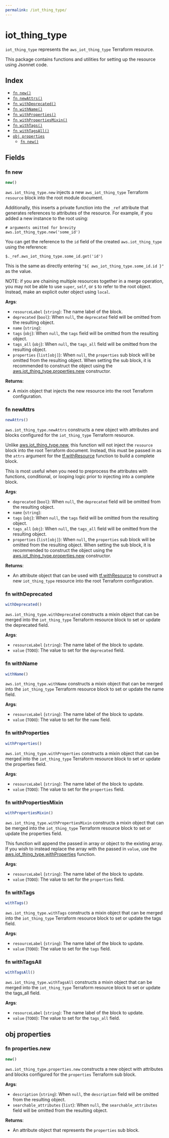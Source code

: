 ```yaml
---
permalink: /iot_thing_type/
---
```


# iot_thing_type

`iot_thing_type` represents the `aws_iot_thing_type` Terraform resource.



This package contains functions and utilities for setting up the resource using Jsonnet code.


## Index

* [`fn new()`](#fn-new)
* [`fn newAttrs()`](#fn-newattrs)
* [`fn withDeprecated()`](#fn-withdeprecated)
* [`fn withName()`](#fn-withname)
* [`fn withProperties()`](#fn-withproperties)
* [`fn withPropertiesMixin()`](#fn-withpropertiesmixin)
* [`fn withTags()`](#fn-withtags)
* [`fn withTagsAll()`](#fn-withtagsall)
* [`obj properties`](#obj-properties)
  * [`fn new()`](#fn-propertiesnew)

## Fields

### fn new

```ts
new()
```


`aws.iot_thing_type.new` injects a new `aws_iot_thing_type` Terraform `resource`
block into the root module document.

Additionally, this inserts a private function into the `_ref` attribute that generates references to attributes of the
resource. For example, if you added a new instance to the root using:

    # arguments omitted for brevity
    aws.iot_thing_type.new('some_id')

You can get the reference to the `id` field of the created `aws.iot_thing_type` using the reference:

    $._ref.aws_iot_thing_type.some_id.get('id')

This is the same as directly entering `"${ aws_iot_thing_type.some_id.id }"` as the value.

NOTE: if you are chaining multiple resources together in a merge operation, you may not be able to use `super`, `self`,
or `$` to refer to the root object. Instead, make an explicit outer object using `local`.

**Args**:
  - `resourceLabel` (`string`): The name label of the block.
  - `deprecated` (`bool`):  When `null`, the `deprecated` field will be omitted from the resulting object.
  - `name` (`string`): 
  - `tags` (`obj`):  When `null`, the `tags` field will be omitted from the resulting object.
  - `tags_all` (`obj`):  When `null`, the `tags_all` field will be omitted from the resulting object.
  - `properties` (`list[obj]`):  When `null`, the `properties` sub block will be omitted from the resulting object. When setting the sub block, it is recommended to construct the object using the [aws.iot_thing_type.properties.new](#fn-iotthingtypepropertiesnew) constructor.

**Returns**:
- A mixin object that injects the new resource into the root Terraform configuration.


### fn newAttrs

```ts
newAttrs()
```


`aws.iot_thing_type.newAttrs` constructs a new object with attributes and blocks configured for the `iot_thing_type`
Terraform resource.

Unlike [aws.iot_thing_type.new](#fn-iotthingtypenew), this function will not inject the `resource`
block into the root Terraform document. Instead, this must be passed in as the `attrs` argument for the
[tf.withResource](https://github.com/tf-libsonnet/core/tree/main/docs#fn-withresource) function to build a complete block.

This is most useful when you need to preprocess the attributes with functions, conditional, or looping logic prior to
injecting into a complete block.

**Args**:
  - `deprecated` (`bool`):  When `null`, the `deprecated` field will be omitted from the resulting object.
  - `name` (`string`): 
  - `tags` (`obj`):  When `null`, the `tags` field will be omitted from the resulting object.
  - `tags_all` (`obj`):  When `null`, the `tags_all` field will be omitted from the resulting object.
  - `properties` (`list[obj]`):  When `null`, the `properties` sub block will be omitted from the resulting object. When setting the sub block, it is recommended to construct the object using the [aws.iot_thing_type.properties.new](#fn-iotthingtypepropertiesnew) constructor.

**Returns**:
  - An attribute object that can be used with [tf.withResource](https://github.com/tf-libsonnet/core/tree/main/docs#fn-withresource) to construct a new `iot_thing_type` resource into the root Terraform configuration.


### fn withDeprecated

```ts
withDeprecated()
```

`aws.iot_thing_type.withDeprecated` constructs a mixin object that can be merged into the `iot_thing_type`
Terraform resource block to set or update the deprecated field.



**Args**:
  - `resourceLabel` (`string`): The name label of the block to update.
  - `value` (`TODO`): The value to set for the `deprecated` field.


### fn withName

```ts
withName()
```

`aws.iot_thing_type.withName` constructs a mixin object that can be merged into the `iot_thing_type`
Terraform resource block to set or update the name field.



**Args**:
  - `resourceLabel` (`string`): The name label of the block to update.
  - `value` (`TODO`): The value to set for the `name` field.


### fn withProperties

```ts
withProperties()
```

`aws.iot_thing_type.withProperties` constructs a mixin object that can be merged into the `iot_thing_type`
Terraform resource block to set or update the properties field.



**Args**:
  - `resourceLabel` (`string`): The name label of the block to update.
  - `value` (`TODO`): The value to set for the `properties` field.


### fn withPropertiesMixin

```ts
withPropertiesMixin()
```

`aws.iot_thing_type.withPropertiesMixin` constructs a mixin object that can be merged into the `iot_thing_type`
Terraform resource block to set or update the properties field.

This function will append the passed in array or object to the existing array. If you wish
to instead replace the array with the passed in `value`, use the [aws.iot_thing_type.withProperties](TODO)
function.


**Args**:
  - `resourceLabel` (`string`): The name label of the block to update.
  - `value` (`TODO`): The value to set for the `properties` field.


### fn withTags

```ts
withTags()
```

`aws.iot_thing_type.withTags` constructs a mixin object that can be merged into the `iot_thing_type`
Terraform resource block to set or update the tags field.



**Args**:
  - `resourceLabel` (`string`): The name label of the block to update.
  - `value` (`TODO`): The value to set for the `tags` field.


### fn withTagsAll

```ts
withTagsAll()
```

`aws.iot_thing_type.withTagsAll` constructs a mixin object that can be merged into the `iot_thing_type`
Terraform resource block to set or update the tags_all field.



**Args**:
  - `resourceLabel` (`string`): The name label of the block to update.
  - `value` (`TODO`): The value to set for the `tags_all` field.


## obj properties



### fn properties.new

```ts
new()
```


`aws.iot_thing_type.properties.new` constructs a new object with attributes and blocks configured for the `properties`
Terraform sub block.



**Args**:
  - `description` (`string`):  When `null`, the `description` field will be omitted from the resulting object.
  - `searchable_attributes` (`list`):  When `null`, the `searchable_attributes` field will be omitted from the resulting object.

**Returns**:
  - An attribute object that represents the `properties` sub block.
